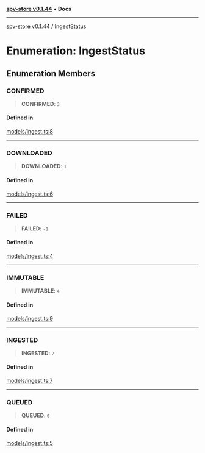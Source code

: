 [**spv-store v0.1.44**](../README.md) • **Docs**

***

[spv-store v0.1.44](../globals.md) / IngestStatus

# Enumeration: IngestStatus

## Enumeration Members

### CONFIRMED

> **CONFIRMED**: `3`

#### Defined in

[models/ingest.ts:8](https://github.com/bitcoin-sv/spv-store/blob/e3a78734f6050d5b58a2dfc50b2ef9975d4564de/src/models/ingest.ts#L8)

***

### DOWNLOADED

> **DOWNLOADED**: `1`

#### Defined in

[models/ingest.ts:6](https://github.com/bitcoin-sv/spv-store/blob/e3a78734f6050d5b58a2dfc50b2ef9975d4564de/src/models/ingest.ts#L6)

***

### FAILED

> **FAILED**: `-1`

#### Defined in

[models/ingest.ts:4](https://github.com/bitcoin-sv/spv-store/blob/e3a78734f6050d5b58a2dfc50b2ef9975d4564de/src/models/ingest.ts#L4)

***

### IMMUTABLE

> **IMMUTABLE**: `4`

#### Defined in

[models/ingest.ts:9](https://github.com/bitcoin-sv/spv-store/blob/e3a78734f6050d5b58a2dfc50b2ef9975d4564de/src/models/ingest.ts#L9)

***

### INGESTED

> **INGESTED**: `2`

#### Defined in

[models/ingest.ts:7](https://github.com/bitcoin-sv/spv-store/blob/e3a78734f6050d5b58a2dfc50b2ef9975d4564de/src/models/ingest.ts#L7)

***

### QUEUED

> **QUEUED**: `0`

#### Defined in

[models/ingest.ts:5](https://github.com/bitcoin-sv/spv-store/blob/e3a78734f6050d5b58a2dfc50b2ef9975d4564de/src/models/ingest.ts#L5)
